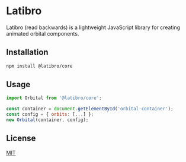 # Latibro

Latibro (read backwards) is a lightweight JavaScript library for creating animated orbital components.

## Installation

```bash
npm install @latibro/core
```

## Usage

```javascript
import Orbital from '@latibro/core';

const container = document.getElementById('orbital-container');
const config = { orbits: [...] };
new Orbital(container, config);
```

## License
[MIT](https://github.com/hramasimpaniry/latibro/blob/main/LICENSE)